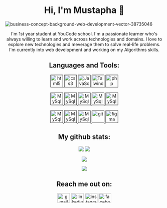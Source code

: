 <h1 align="center">Hi, I'm Mustapha 👋</h1>


![business-concept-background-web-development-vector-38735046](https://user-images.githubusercontent.com/112890579/204109719-6f169805-ac27-4bf2-96af-b5a504057850.jpg)

<p align="center">
I'm 1st year student at YouCode school. I'm a passionate learner who's always willing to learn and work across technologies and domains. I love to explore new technologies and meverage them to solve real-life problems. I'm currently into web development and working on my Algorithms skills.
</p>

<h2 align="center">Languages and Tools:</h2>

<p align="center"> 
<a href="" target="_blank"> <img src="https://user-images.githubusercontent.com/112888267/204089788-aba7a068-4a5d-4d39-bf2b-61bc274aee85.png" alt="html5" width="40" height="40"/> </a> 
<a href="" target="_blank"> <img src="https://user-images.githubusercontent.com/112888267/204089931-719b4df7-69c9-4900-8097-19631d9f762a.png" alt="css3" width="40" height="40"/> </a> 
<a href="" target="_blank"> <img src="https://user-images.githubusercontent.com/112888267/204090263-7a9e9a6c-deea-41ef-af6c-0bb397c4aff7.png" alt="JavaScript" width="40" height="40"/> </a> 
<a href="" target="_blank"> <img src="https://user-images.githubusercontent.com/112888267/204090521-aecfb95f-937a-4e93-87cd-f356c4b96953.png" alt="Tailwind" width="40" height="40"/> </a> 
<a href="" target="_blank"> <img src="https://user-images.githubusercontent.com/112888267/204090330-309000f8-58dd-43bf-93c2-712723f69150.svg" alt="php" width="40" height="40"/> </a> </p>

<p align="center">
<a href="" target="_blank"> <img src="https://user-images.githubusercontent.com/112888267/204090398-bd9d5eb5-884b-47e1-88f5-b747478e5107.png" alt="MySql" width="40" height="40"/> </a> 
<a href="" target="_blank"> <img src="https://user-images.githubusercontent.com/112890579/204110009-f4a4ac58-94a8-4275-9961-9629920d06ae.png" alt="MySql" width="40" height="40"/> </a> 
<a href="" target="_blank"> <img src="https://user-images.githubusercontent.com/112890579/204110039-d57a7782-9a39-4e08-8bb1-4bb32c9ebb09.png" alt="MySql" width="40" height="40"/> </a> 
<a href="" target="_blank"> <img src="https://user-images.githubusercontent.com/112890579/204110069-2387c60e-f433-466d-97d4-64c70fe6316c.png" alt="MySql" width="40" height="40"/> </a> 
<a href="" target="_blank"> <img src="https://user-images.githubusercontent.com/112890579/204110095-21c3c4ba-9233-43cc-ba71-85ef3f0c8967.png" alt="MySql" width="40" height="40"/> </a> </p>

<p align="center">
<a href="" target="_blank"> <img src="https://user-images.githubusercontent.com/112890579/204110116-609be93a-6080-4785-a776-eeb2a8d94ad2.png" alt="MySql" width="40" height="40"/> </a> 
<a href="" target="_blank"> <img src="https://user-images.githubusercontent.com/112890579/204110143-8e781c23-dd8b-4c5e-abba-915e9c8fa1c4.png" alt="MySql" width="40" height="40"/> </a> 
<a href="" target="_blank"> <img src="https://user-images.githubusercontent.com/112890579/204110187-5e50ec34-f21f-410f-a66a-3a1923ebdd29.png" alt="MySql" width="40" height="40"/> </a> 
<a href="" target="_blank"> <img src="https://www.vectorlogo.zone/logos/git-scm/git-scm-icon.svg" alt="git" width="40" height="40"/> </a> <a href="" target="_blank"> <img src="https://www.vectorlogo.zone/logos/figma/figma-icon.svg" alt="figma" width="40" height="40"/> </a> </p>


<h2 align="center">My github stats:</h2>
<p align = "center">
  <img  src = "https://github-readme-stats.vercel.app/api?username=MustaphaBousilDev&show_icons=true&theme=radical&line_height=27">
  <img src = "https://github-readme-stats.vercel.app/api/top-langs/?username=MustaphaBousilDev&theme=radical">
</p>
<p align = "center">
 <img  src="https://github-readme-streak-stats.herokuapp.com/?user=MustaphaBousilDev&show_icons=true&locale=en&layout=compact&theme=radical&line_height=0" />
</p> 
<p align = "center">
 <img src="https://activity-graph.herokuapp.com/graph?username=MustaphaBousilDev&theme=redical">
</p> 

<h2 align="center">Reach me out on:</h2>
<p align="center">
<a href="mailto: bousilmustapha@gmail.com" target="blank"><img align="center" src="https://user-images.githubusercontent.com/112888267/204094054-e8990ae2-4344-4b64-a497-9221e7ba590e.svg" alt="gmail" height="30" width="40" /></a>
<a href="#" target="blank"><img align="center" src="https://user-images.githubusercontent.com/112888267/204093907-47de4088-b6ef-4232-bcc4-cd450ec76a51.svg" alt="linkedin" height="30" width="40" /></a>
<a href="#" target="blank"><img align="center" src="https://user-images.githubusercontent.com/112888267/204093570-d3bf251f-7551-4ba0-8fca-e7f3134caf6f.svg" alt="instagram" height="30" width="40" /></a>
<a href="#" target="blank"><img align="center" src="https://user-images.githubusercontent.com/112888267/204094004-60c01ea4-020a-4e47-acf6-69154ded415a.svg" alt="facebook" height="30" width="40" /></a>
</p>
